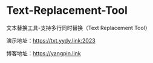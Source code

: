 # Text-Replacement-Tool
文本替换工具-支持多行同时替换（Text Replacement Tool）

演示地址：https://txt.yydy.link:2023

博客地址：https://yangpin.link
